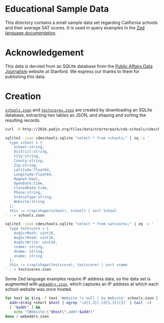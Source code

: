 # Educational Sample Data

This directory contains a small sample data set regarding California
schools and their average SAT scores.  It is used in query examples in
the [Zed language documentation](../../docs/language/README.md).


# Acknowledgement

This data is dervied from an SQLite database from the
[Public Affairs Data Journalism](http://2016.padjo.org/tutorials/sqlite-data-starterpacks/)
website at Stanford. We express our thanks to them for publishing
this data.

# Creation

[`schools.zson`](schools.zson) and [`testscores.zson`](testscores.zson)
are created by downloading an SQLite database, extracting two tables as
JSON, and shaping and sorting the resulting records.

```sh
curl -O http://2016.padjo.org/files/data/starterpack/cde-schools/cdeschools.sqlite

sqlite3 -json cdeschools.sqlite "select * from schools;" | zq -z '
  type school = {
    School:string,
    District:string,
    City:string,
    County:string,
    Zip:string,
    Latitude:float64,
    Longitude:float64,
    Magnet:bool,
    OpenDate:time,
    ClosedDate:time,
    Phone:string,
    StatusType:string,
    Website:string
  };
  this := crop(shape(school), school) | sort School
' - > schools.zson

sqlite3 -json cdeschools.sqlite "select * from satscores;" | zq -z '
  type testscore = {
    AvgScrMath: uint16,
    AvgScrRead: uint16,
    AvgScrWrite: uint16,
    cname: string,
    dname: string,
    sname: string
  };
  this := crop(shape(testscore), testscore) | sort sname
' - > testscores.zson
```

Some Zed language examples require IP address data, so the data set is
augmented with [`webaddrs.zson`](webaddrs.zson), which captures an IP
address at which each school website was once hosted.

```sh
for host in $(zq -f text 'Website != null | by Website' schools.zson | sed -e 's|http://||' -e 's|/.*||' | sort -u); do
  addr=$(dig +short $host | egrep '\d{1,3}(.\d{1,3}){3}' | tail -1)
  [ "$addr" ] &&
    echo "{Website:\"$host\",addr:$addr}"
done > webaddrs.zson
```

